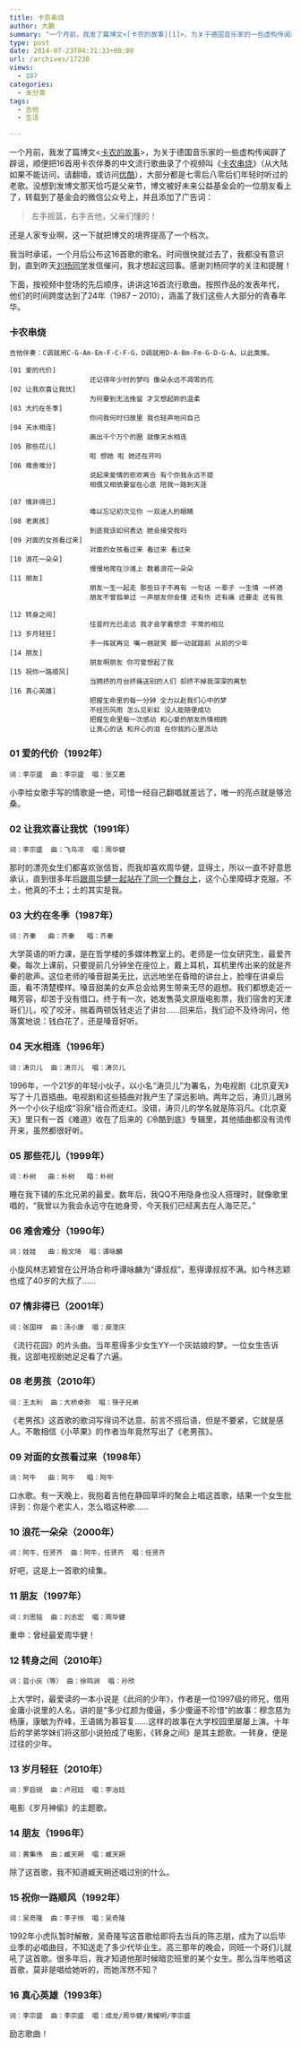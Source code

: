 ```yaml
---
title: 卡农串烧
author: 大鹏
summary: "一个月前，我发了篇博文<[卡农的故事][1]>，为关于德国音乐家的一些虚构传闻辟了辟谣，顺便把16首用卡农伴奏的中文流行歌曲录了个视频叫《[卡农串烧][2]》（从大陆如果不能访问，请翻墙，或访问[优酷][3]），大部分都是七零后八零后们年轻时听过的老歌。没想到发博文那天恰巧是父亲节，博文被好未来公益基金会的一位朋友看上了，转载到了基金会的微信公众号上，并且添加了广告词："
type: post
date: 2014-07-23T04:31:33+00:00
url: /archives/17230
views:
  - 107
categories:
  - 未分类
tags:
  - 吉他
  - 生活

---
```

一个月前，我发了篇博文<[卡农的故事][1]>，为关于德国音乐家的一些虚构传闻辟了辟谣，顺便把16首用卡农伴奏的中文流行歌曲录了个视频叫《[卡农串烧][2]》（从大陆如果不能访问，请翻墙，或访问[优酷][3]），大部分都是七零后八零后们年轻时听过的老歌。没想到发博文那天恰巧是父亲节，博文被好未来公益基金会的一位朋友看上了，转载到了基金会的微信公众号上，并且添加了广告词：

> 左手摇篮，右手吉他，父亲们懂的！

还是人家专业啊，这一下就把博文的境界提高了一个档次。

我当时承诺，一个月后公布这16首歌的歌名。时间很快就过去了，我都没有意识到，直到昨天[刘杨同学][4]发信催问，我才想起这回事。感谢刘杨同学的关注和提醒！

下面，按视频中登场的先后顺序，讲讲这16首流行歌曲。按照作品的发表年代，他们的时间跨度达到了24年（1987 &#8211; 2010），涵盖了我们这些人大部分的青春年华。

### 卡农串烧

    吉他伴奏：C调就用C-G-Am-Em-F-C-F-G，D调就用D-A-Bm-Fm-G-D-G-A，以此类推。
    
    [01 爱的代价]
                        还记得年少时的梦吗 像朵永远不凋零的花
    [02 让我欢喜让我忧]
                        为何要到无法挽留 才又想起妳的温柔
    [03 大约在冬季]
                        你问我何时归故里 我也轻声地问自己
    [04 天水相连]
                        画出千个万个的圈 就像天水相连
    [05 那些花儿]
                        啦 想她 啦 她还在开吗
    [06 难舍难分]
                        说起来爱情的悲欢离合 有个你我永远不提
                        相偎又相依要留在心底 陪我一路到天涯
    
    [07 情非得已]
                        难以忘记初次见你 一双迷人的眼睛
    [08 老男孩]
                        到底我该如何表达 她会接受我吗
    [09 对面的女孩看过来]
                        对面的女孩看过来 看过来 看过来
    [10 浪花一朵朵]
                        慢慢地爬在沙滩上 数着浪花一朵朵
    [11 朋友]
                        朋友一生一起走 那些日子不再有 一句话 一辈子 一生情 一杯酒 
                        朋友不曾孤单过 一声朋友你会懂 还有伤 还有痛 还要走 还有我
    
    [12 转身之间]
                        往昔时光已走远 我才会学着想念 平常的相见
    [13 岁月轻狂]
                        手一挥就再见 嘴一翘就笑 脚一动就踏前 从前的少年
    [14 朋友]
                        朋友啊朋友 你可曾想起了我
    [15 祝你一路顺风]
                        当拥挤的月台挤痛送别的人们 却挤不掉我深深的离愁
    [16 真心英雄]
                        把握生命里的每一分钟 全力以赴我们心中的梦
                        不经历风雨 怎么见彩虹 没人能随便成功
                        把握生命里每一次感动 和心爱的朋友热情相拥
                        让真心的话 和开心的泪 在你我的心里流动
    

### 01 爱的代价（1992年）

    词：李宗盛  曲：李宗盛  唱：张艾嘉
    

小李给女歌手写的情歌是一绝，可惜一经自己翻唱就差远了，唯一的亮点就是够沧桑。

### 02 让我欢喜让我忧（1991年）

    词：李宗盛  曲：飞鸟凉  唱：周华健
    

那时的漂亮女生们都喜欢张信哲，而我却喜欢周华健，显得土，所以一直不好意思承认，直到很多年后[跟周华健一起站在了同一个舞台上][5]，这个心里障碍才克服。不土，他真的不土；土的其实是我。

### 03 大约在冬季（1987年）

    词：齐秦   曲：齐秦   唱：齐秦
    

大学英语的听力课，是在哲学楼的多媒体教室上的。老师是一位女研究生，最爱齐秦。每次上课前，只要提前几分钟坐在座位上，戴上耳机，耳机里传出来的就是齐秦的歌声。这位老师的嗓音甜美无比，远远地坐在昏暗的讲台上，脸埋在讲桌后面，看不清楚模样。嗓音甜美的女声总会给男生带来无尽的遐想。我们都想走近一睹芳容，却苦于没有借口。终于有一次，她发售英文原版电影票，我们宿舍的天津哥们儿，咬了咬牙，揣着两顿饭钱走近了讲台……回来后，我们迫不及待询问，他落寞地说：钱白花了，还是嗓音好听。

### 04 天水相连（1996年）

    词：涛贝儿  曲：涛贝儿  唱：涛贝儿
    

1996年，一个21岁的年轻小伙子，以小名“涛贝儿”为署名，为电视剧《北京夏天》写了十几首插曲。电视剧和这些插曲对我产生了深远影响。两年之后，涛贝儿跟另外一个小伙子组成“羽泉”组合而走红。没错，涛贝儿的学名就是陈羽凡。《北京夏天》里只有一首《难道》收在了后来的《冷酷到底》专辑里，其他插曲都没有流传开来，虽然都很好听。

### 05 那些花儿（1999年）

    词：朴树   曲：朴树   唱：朴树
    

睡在我下铺的东北兄弟的最爱。数年后，我QQ不用隐身也没人搭理时，就像歌里唱的，“我曾以为我会永远守在她身旁，今天我们已经离去在人海茫茫。”

### 06 难舍难分（1990年）

    词：娃娃   曲：殷文琦  唱：谭咏麟
    

小旋风林志颖曾在公开场合称呼谭咏麟为“谭叔叔”，惹得谭叔叔不满。如今林志颖也成了40岁的大叔了……

### 07 情非得已（2001年）

    词：张国祥  曲：汤小康  唱：庾澄庆
    

《流行花园》的片头曲。当年惹得多少女生YY一个灰姑娘的梦。一位女生告诉我，这部电视剧她足足看了六遍。

### 08 老男孩（2010年）

    词：王太利  曲：大桥卓弥  唱：筷子兄弟
    

《老男孩》这首歌的歌词写得词不达意、前言不搭后语，但是不要紧，它就是感人。不敢相信《小苹果》的作者当年竟然写出了《老男孩》。

### 09 对面的女孩看过来（1998年）

    词：阿牛   曲：阿牛   唱：阿牛
    

口水歌。有一天晚上，我抱着吉他在静园草坪的聚会上唱这首歌，结果一个女生批评到：你是个老实人，怎么唱这种歌……

### 10 浪花一朵朵（2000年）

    词：阿牛，任贤齐  曲：阿牛，任贤齐  唱：任贤齐
    

好吧，这是上一首歌的续集。

### 11 朋友（1997年）

    词：刘思铭  曲：刘志宏  唱：周华健
    

重申：曾经最爱周华健！

### 12 转身之间（2010年）

    词：蓝小灰（等） 曲：徐鸣涧  唱：孙欣
    

上大学时，最爱读的一本小说是《此间的少年》，作者是一位1997级的师兄，借用金庸小说里的人名，讲的是“多少红颜为傻逼，多少傻逼不珍惜”的故事：穆念慈为杨康，康敏为乔峰，王语嫣为慕容复……这样的故事在大学校园里屡屡上演。十年后的学弟学妹们将这部小说拍成了电影，《转身之间》是其主题歌。一转身，便是过往的少年。

### 13 岁月轻狂（2010年）

    词：罗启锐  曲：卢冠廷  唱：李治廷
    

电影《岁月神偷》的主题歌。

### 14 朋友（1996年）

    词：黄集伟  曲：臧天朔  唱：臧天朔
    

除了这首歌，我不知道臧天朔还唱过别的什么。

### 15 祝你一路顺风（1992年）

    词：吴奇隆  曲：李子恒  唱：吴奇隆
    

1992年小虎队暂时解散，吴奇隆写这首歌给即将去当兵的陈志朋，成为了以后毕业季的必唱曲目，不知送走了多少代毕业生。高三那年的晚会，同班一个哥们儿就吼了这首歌。很多年后，我才知道他那时候暗恋班里的某个女生。那么当年他唱这首歌，莫非是唱给她听的，而她浑然不知？

### 16 真心英雄（1993年）

    词：李宗盛  曲：李宗盛  唱：成龙/周华健/黄耀明/李宗盛
    

励志歌曲！

 [1]: http://pzhao.org/archives/17185
 [2]: http://www.youtube.com/embed/i1u_Rm_pVes?rel=0
 [3]: http://v.youku.com/v_show/id_XNzI2NjkxMzQ0.html
 [4]: http://yangliufr.com/
 [5]: https://www.youtube.com/watch?v=ZgjLbf8uDlA
